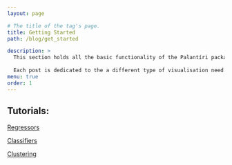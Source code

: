 ```yaml
---
layout: page

# The title of the tag's page.
title: Getting Started 
path: /blog/get_started

description: >
  This section holds all the basic functionality of the Palantíri package.
  
  Each post is dedicated to the a different type of visualisation need.
menu: true
order: 1
---
```


## Tutorials:
[Regressors](/blog/get_started/regressors)

[Classifiers](/blog/get_started/classifiers)

[Clustering](/blog/get_started/clustering)